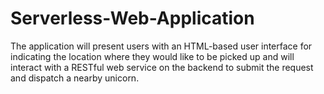 # Serverless-Web-Application
The application will present users with an HTML-based user interface for indicating the location where they would like to be picked up and will interact with a RESTful web service on the backend to submit the request and dispatch a nearby unicorn.
